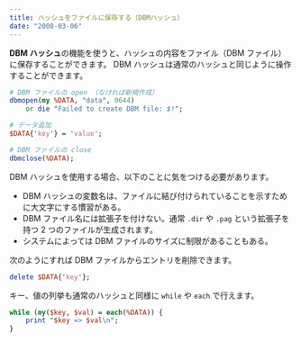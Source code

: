 ```yaml
---
title: ハッシュをファイルに保存する（DBMハッシュ）
date: "2008-03-06"
---
```


**DBM ハッシュ**の機能を使うと、ハッシュの内容をファイル（DBM ファイル）に保存することができます。
DBM ハッシュは通常のハッシュと同じように操作することができます。

```perl
# DBM ファイルの open （なければ新規作成）
dbmopen(my %DATA, "data", 0644)
    or die "Failed to create DBM file: $!";

# データ追加
$DATA{'key'} = 'value';

# DBM ファイルの close
dbmclose(%DATA);
```

DBM ハッシュを使用する場合、以下のことに気をつける必要があります。

- DBM ハッシュの変数名は、ファイルに結び付けられていることを示すために大文字にする慣習がある。
- DBM ファイル名には拡張子を付けない。通常 `.dir` や `.pag` という拡張子を持つ 2 つのファイルが生成されます。
- システムによっては DBM ファイルのサイズに制限があることもある。

次のようにすれば DBM ファイルからエントリを削除できます。

```perl
delete $DATA{'key'};
```

キー、値の列挙も通常のハッシュと同様に `while` や `each` で行えます。

```perl
while (my($key, $val) = each(%DATA)) {
    print "$key => $val\n";
}
```

